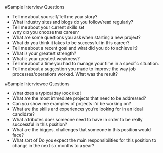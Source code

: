 #Sample Interview Questions

* Tell me about yourself/Tell me your story?
* What industry sites and blogs do you follow/read regularly?
* Tell me about your current skills set
* Why did you choose this career?
* What are some questions you ask when starting a new project?
* What do you think it takes to be successful in this career?
* Tell me about a recent goal and what did you do to achieve it?
* What is your greatest strength?
* What is your greatest weakness?
* Tell me about a time you had to manage your time in a specific situation.
* Tell me about a suggestion you made to improve the way job processes/operations worked. What was the result?

#Sample Interviewee Questions

* What does a typical day look like?
* What are the most immediate projects that need to be addressed?
* Can you show me examples of projects I'd be working on?
* What are the skills and experiences you’re looking for in an ideal candidate?
* What attributes does someone need to have in order to be really successful in this position?
* What are the biggest challenges that someone in this position would face?
* What sort of Do you expect the main responsibilities for this position to change in the next six months to a year?
